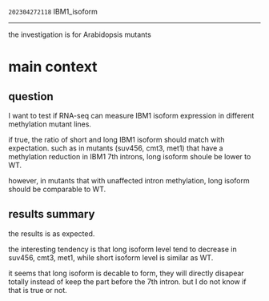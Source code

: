  `202304272118` IBM1_isoform  
 ___  
 
 the investigation is for Arabidopsis mutants  

# main context

## question

I want to test if RNA-seq can measure IBM1 isoform expression in different methylation mutant lines.

if true, the ratio of short and long IBM1 isoform should match with expectation. 
such as in mutants (suv456, cmt3, met1) that have a methylation reduction in IBM1 7th introns, long isoform shoule be lower to WT.

however, in mutants that with unaffected intron methylation, long isoform should be comparable to WT.

## results summary

the results is as expected.

the interesting tendency is that long isoform level tend to decrease in suv456, cmt3, met1, while short isoform level is similar as WT.

it seems that long isoform is decable to form, they will directly disapear totally instead of keep the part before the 7th intron. but I do not
know if that is true or not.

